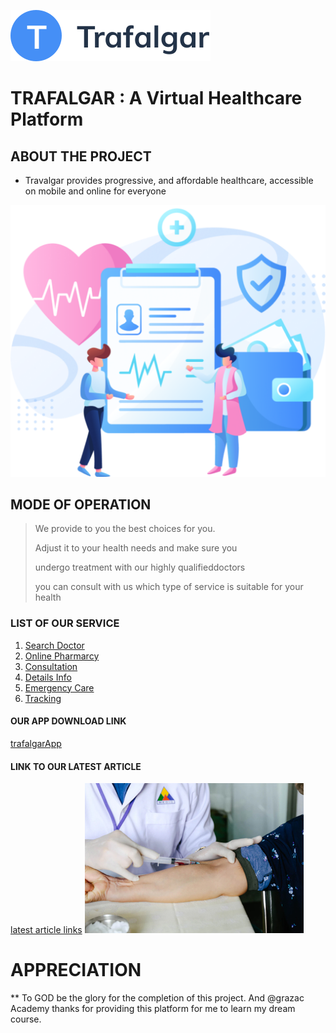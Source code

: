 
![TRAFALGAR LOGO](/Asset/Logo.svg)

# TRAFALGAR : A Virtual Healthcare Platform


## ABOUT THE PROJECT

- Travalgar provides progressive, and affordable healthcare,
accessible on mobile and online for everyone

![hero](/Asset/Hero-Pics.svg)

## MODE OF OPERATION

> We provide to you the best choices for you.
>
> Adjust it to your health needs and make sure you
>
> undergo treatment with our highly qualifieddoctors
>
> you can consult with us which type of service is suitable for your health

### LIST OF OUR SERVICE

1. [Search Doctor](#list-of-our-service)
2. [Online Pharmarcy](#list-of-our-service)
3. [Consultation](#list-of-our-service)
4. [Details Info](#list-of-our-service)
5. [Emergency Care](#list-of-our-service)
6. [Tracking](#list-of-our-service)

#### OUR APP DOWNLOAD LINK

[trafalgarApp](#our-app-download-link)

#### LINK TO OUR LATEST ARTICLE

[latest article links](#link-to-our-latest-article)
[![latest](/Asset/Imunization.jpg)](#link-to-our-latest-article)

# APPRECIATION

** To GOD be the glory for the completion of this project. And @grazac Academy thanks for providing this platform for me to learn my dream course.

